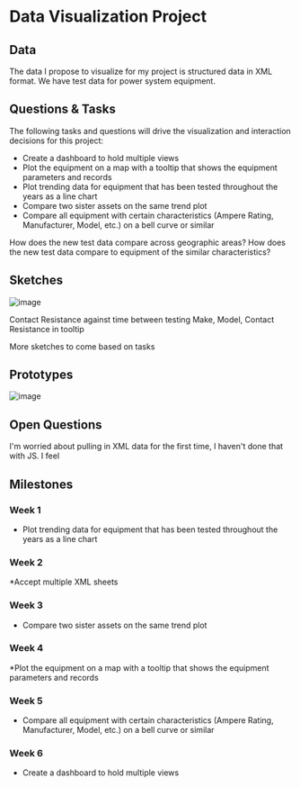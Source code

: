 # Data Visualization Project

## Data

The data I propose to visualize for my project is structured data in XML format. We have test data for power system equipment.


## Questions & Tasks

The following tasks and questions will drive the visualization and interaction decisions for this project:

* Create a dashboard to hold multiple views
* Plot the equipment on a map with a tooltip that shows the equipment parameters and records
* Plot trending data for equipment that has been tested throughout the years as a line chart
* Compare two sister assets on the same trend plot
* Compare all equipment with certain characteristics (Ampere Rating, Manufacturer, Model, etc.) on a bell curve or similar

How does the new test data compare across geographic areas?
How does the new test data compare to equipment of the similar characteristics?

## Sketches
![image](https://github.com/Sanspareil-III/dataviz-project-template-proposal/assets/124217150/8c947169-bac6-48fb-85a9-4c7a535ab3e7)

Contact Resistance against time between testing
Make, Model, Contact Resistance in tooltip

More sketches to come based on tasks

## Prototypes
![image](https://github.com/Sanspareil-III/dataviz-project-template-proposal/assets/124217150/8c947169-bac6-48fb-85a9-4c7a535ab3e7)

## Open Questions

I'm worried about pulling in XML data for the first time, I haven't done that with JS. I feel 

## Milestones

### Week 1 ###
* Plot trending data for equipment that has been tested throughout the years as a line chart
### Week 2 ###
*Accept multiple XML sheets
### Week 3 ###
* Compare two sister assets on the same trend plot
### Week 4 ###
*Plot the equipment on a map with a tooltip that shows the equipment parameters and records
### Week 5 ###
* Compare all equipment with certain characteristics (Ampere Rating, Manufacturer, Model, etc.) on a bell curve or similar
### Week 6 ###
* Create a dashboard to hold multiple views


